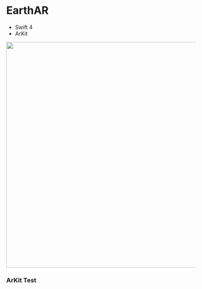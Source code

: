 # EarthAR

* Swift 4
* ArKit

<img src="/img/earthAR.gif" height="600" width="600" />

### ArKit Test
